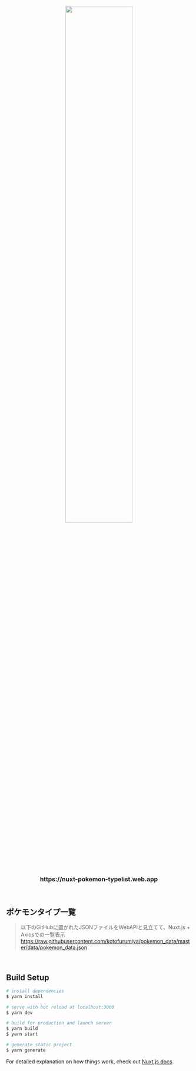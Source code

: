 <p align="center">
  <img src="https://user-images.githubusercontent.com/39142850/74567999-624dd200-4fba-11ea-8eb6-906c879d53fd.png" width="60%;" />
</p>

<h3 align="center">https://nuxt-pokemon-typelist.web.app</h3>
<br>

## ポケモンタイプ一覧

> 以下のGitHubに置かれたJSONファイルをWebAPIと見立てて、Nuxt.js + Axiosでの一覧表示
> https://raw.githubusercontent.com/kotofurumiya/pokemon_data/master/data/pokemon_data.json<br>
<br>

## Build Setup

``` bash
# install dependencies
$ yarn install

# serve with hot reload at localhost:3000
$ yarn dev

# build for production and launch server
$ yarn build
$ yarn start

# generate static project
$ yarn generate
```

For detailed explanation on how things work, check out [Nuxt.js docs](https://nuxtjs.org).
